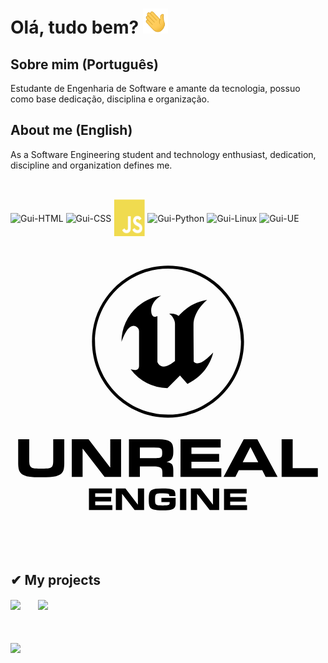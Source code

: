# Olá, tudo bem? <img height="40" width="40" src="https://raw.githubusercontent.com/ABSphreak/ABSphreak/master/gifs/Hi.gif">

## Sobre mim (Português)

Estudante de Engenharia de Software e amante da tecnologia, possuo como base dedicação, disciplina e organização.

## About me (English)

As a Software Engineering student and technology enthusiast, dedication, discipline and organization defines me. 

##
<body>
<div style="display: inline_block"><br>
            <img align="center" alt="Gui-HTML" height="60" width="50" src="https://cdn.jsdelivr.net/gh/devicons/devicon/icons/html5/html5-original-wordmark.svg">
            <img align="center" alt="Gui-CSS" height="60" width="50" src="https://cdn.jsdelivr.net/gh/devicons/devicon/icons/css3/css3-original-wordmark.svg">
            <img align="center" alt="Gui-JS" height="60" width="50" src="https://raw.githubusercontent.com/devicons/devicon/master/icons/javascript/javascript-plain.svg">
            <img align="center" alt="Gui-Python" height="60" width="50" src="https://cdn.jsdelivr.net/gh/devicons/devicon/icons/python/python-original-wordmark.svg">
            <img align="center" alt="Gui-Linux" height="60" width="50" src="https://cdn.jsdelivr.net/gh/devicons/devicon/icons/linux/linux-original.svg">
            <img align="center" alt="Gui-UE" height="60" width="50" src="https://cdn.jsdelivr.net/gh/devicons/devicon/icons/unrealengine/unrealengine-original.svg">
            <svg viewBox="0 0 128 128">
<g fill-rule="evenodd"><path d="M41.391 111.047h-9.516v-8.73h9.364v1.933h-6.817v1.485h6.453v1.824h-6.449v1.504h6.965v1.988zm54.734 0h-9.363v-8.594h9.219v1.895H89.27v1.46h6.351v1.794H89.27v1.48h6.855zm-41.836 0h-3.848l-5.07-6.531h-.047v6.531h-2.52v-8.73h3.91l5.005 6.535h.05v-6.535h2.524v8.73zm30.504 0h-3.848l-5.07-6.531h-.047v6.531h-2.531v-8.73h3.91l5.008 6.535h.047v-6.535h2.531zm-23.066.12c-.809 0-1.5-.02-2.082-.059a8.084 8.084 0 01-1.5-.222c-.36-.09-.7-.25-.996-.469a1.993 1.993 0 01-.602-.777 3.996 3.996 0 01-.297-1.16 15.873 15.873 0 01-.074-1.614v-.258a15.24 15.24 0 01.078-1.625c.04-.398.137-.793.293-1.164.133-.304.34-.57.602-.777a2.81 2.81 0 011-.457 8.003 8.003 0 011.492-.223 35.248 35.248 0 012.082-.054h.379c.672 0 1.262.015 1.766.042.437.024.87.075 1.3.16.317.06.618.165.903.313.226.121.422.293.566.508.145.223.242.473.285.734.059.332.086.668.082 1.004v.332H64.54v-.105a1.16 1.16 0 00-.09-.5.702.702 0 00-.364-.324 2.633 2.633 0 00-.757-.168 15.348 15.348 0 00-1.29-.051h-.214c-.485 0-.895.008-1.239.027a4.463 4.463 0 00-.855.106 1.461 1.461 0 00-.54.242.899.899 0 00-.296.422 2.405 2.405 0 00-.125.664c-.02.261-.031.578-.031.945v.156c0 .36.011.668.031.926.012.223.05.442.125.652.055.165.16.309.297.418.16.118.348.2.539.239.281.062.566.097.855.11.344.015.754.026 1.239.023h.215c.394 0 .734 0 1.019-.02s.523-.04.719-.07c.16-.02.316-.067.465-.13a.714.714 0 00.273-.21.766.766 0 00.125-.297c.02-.133.031-.27.031-.402v-.243h-3.351v-1.687h5.78v1.941c.005.368-.019.739-.077 1.102-.047.289-.149.57-.297.82-.145.23-.336.426-.57.57-.282.169-.59.29-.914.36a7.958 7.958 0 01-1.325.191c-.515.035-1.113.055-1.8.055zm9.714-.1h-2.559v-8.668h2.559zM12.258 97.746c-1.238 0-2.32-.035-3.254-.102a14.845 14.845 0 01-2.414-.34 5.787 5.787 0 01-1.68-.648 3.348 3.348 0 01-1.062-1.031 4.195 4.195 0 01-.559-1.473 10.701 10.701 0 01-.164-1.996v-9.848h4.492v8.391c0 .52.016.965.055 1.34.023.324.098.64.219.945.105.25.27.469.484.637.25.18.535.308.836.379.418.105.848.168 1.277.187.508.032 1.11.043 1.813.043h.379c.703 0 1.305-.015 1.812-.047.43-.023.86-.082 1.278-.18.304-.066.586-.195.836-.378a1.59 1.59 0 00.48-.637c.125-.3.2-.621.227-.945.035-.38.05-.824.05-1.328v-8.41h4.493v9.847c.003.668-.047 1.332-.153 1.992a4.085 4.085 0 01-.543 1.477 3.231 3.231 0 01-1.05 1.031 5.771 5.771 0 01-1.676.653c-.797.18-1.61.292-2.426.34a49.94 49.94 0 01-3.285.097zm32.68-.188h-6.715l-8.836-11.422h-.086v11.422H24.9V82.285h6.816l8.731 11.43h.086v-11.43h4.402v15.266zm13.23-7.562c.777 0 1.39-.023 1.852-.07a2.523 2.523 0 001.046-.297c.231-.14.399-.363.465-.625a4.18 4.18 0 00.11-1.059v-.262a4.113 4.113 0 00-.11-1.046.994.994 0 00-.472-.614 2.587 2.587 0 00-1.051-.285 18.96 18.96 0 00-1.84-.07h-5.594v4.328zm7.992 7.563h-4.433V96.32c.004-.387-.016-.77-.055-1.152a2.295 2.295 0 00-.227-.817 1.4 1.4 0 00-.488-.535 2.343 2.343 0 00-.828-.312 8.158 8.158 0 00-1.27-.149 34.078 34.078 0 00-1.796-.039h-4.489v4.243H48.13V82.286h11.84a16.49 16.49 0 013.07.23 4.366 4.366 0 011.895.773c.465.364.8.868.96 1.434.192.719.282 1.465.262 2.207v.54a7.89 7.89 0 01-.136 1.573c-.082.41-.235.805-.457 1.16a2.702 2.702 0 01-.813.805c-.379.23-.793.39-1.226.48v.09c.449.067.89.176 1.316.336.324.118.602.325.809.602.214.313.351.672.402 1.047.078.547.117 1.098.105 1.652v2.336zm19.508-.001h-16.59V82.285h16.328v3.375H73.523v2.598h11.254v3.187H73.523v2.633h12.145zm15.002-5.918l-3.113-6.125h-.11l-3.086 6.125zm7.856 5.93h-4.84l-1.399-2.743h-9.523l-1.375 2.743h-4.805l8.2-15.266h5.507zm16.354 0h-14.703V82.304h4.488v11.723h10.215v3.55zM82.352 47.058c-.531 2.566-2.898 9.156-10.449 12.723l-3.031-3.41-5.113 5.144a18.89 18.89 0 01-14.938-7.66 7.378 7.378 0 001.675.313c.836.015 1.743-.29 1.743-1.703V38.594a2.272 2.272 0 00-.86-1.868 2.27 2.27 0 00-2.015-.418c-2.368.54-4.262 6.45-4.262 6.45a18.8 18.8 0 016.508-14.402c3.527-2.989 6.972-4.024 9.59-4.43-2.586 1.473-4.04 3.879-4.04 5.898 0 3.239 1.953 2.856 2.536 2.375v18.734c.097.239.222.457.378.664a2.75 2.75 0 002.266 1.14c1.957 0 4.5-2.234 4.5-2.234V35.335c0-1.543-1.164-3.41-2.328-4.046 0 0 2.152-.38 3.82.894.313-.383.645-.75.996-1.098 3.875-3.808 7.532-4.886 10.578-5.43 0 0-5.543 4.356-5.543 10.192 0 4.34.11 14.93.11 14.93 2.066 1.98 5.12-.88 7.879-3.72z"></path><path d="M64 11.734c-17.055 0-30.883 13.828-30.883 30.883 0 17.06 13.832 30.883 30.887 30.883 17.059 0 30.887-13.828 30.883-30.887 0-17.055-13.828-30.883-30.887-30.879zm0 60.527c-16.375.004-29.648-13.27-29.652-29.645 0-16.375 13.273-29.648 29.652-29.648 16.375-.004 29.648 13.273 29.648 29.645 0 16.375-13.273 29.648-29.648 29.648z"></path></g>
</svg>
</div>

##

## ✔ My projects 

<div style="display: inline_block">
<img align="center" height="400" widht="300" src="https://cdn.discordapp.com/attachments/1021425234093559830/1021426001978331186/tempConv.png">&nbsp;&nbsp;&nbsp;&nbsp;&nbsp;&nbsp;
<img align="center" height="400" widht="300" src="https://cdn.discordapp.com/attachments/1021425234093559830/1021426199391649852/calcWeb.png">
<br><br><br><br>
<img align="center" height="400" widht="300" src="https://cdn.discordapp.com/attachments/1021425234093559830/1021427201104687164/formHTML.png">
</div>

</body>
            
          
